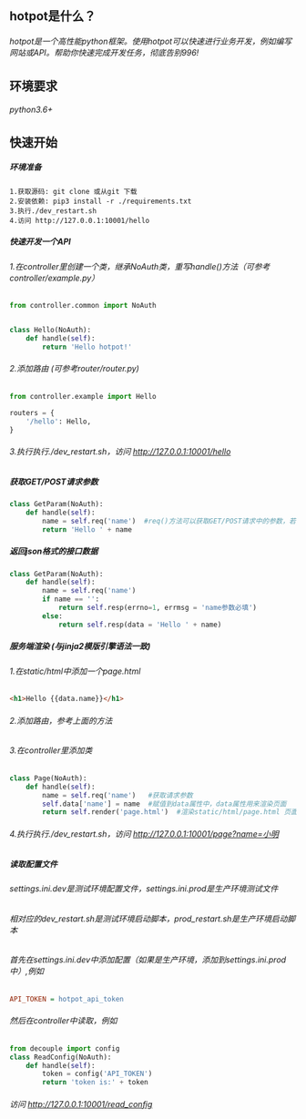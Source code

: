 ## hotpot是什么？

###### hotpot是一个高性能python框架。使用hotpot可以快速进行业务开发，例如编写网站或API。帮助你快速完成开发任务，彻底告别996!


## 环境要求
###### python3.6+

## 快速开始

##### 环境准备
```shell script
1.获取源码: git clone 或从git 下载
2.安装依赖: pip3 install -r ./requirements.txt
3.执行./dev_restart.sh
4.访问 http://127.0.0.1:10001/hello 
```
 

##### 快速开发一个API
###### 1.在controller里创建一个类，继承NoAuth类，重写handle()方法（可参考controller/example.py）
```python
from controller.common import NoAuth


class Hello(NoAuth):
    def handle(self):
        return 'Hello hotpot!'
```

###### 2.添加路由 (可参考router/router.py)
```python
from controller.example import Hello

routers = {
    '/hello': Hello,
}
```
###### 3.执行执行./dev_restart.sh，访问 http://127.0.0.1:10001/hello

##### 获取GET/POST请求参数
```python
class GetParam(NoAuth):
    def handle(self):
        name = self.req('name')  #req()方法可以获取GET/POST请求中的参数，若参数不存在返回空字符串
        return 'Hello ' + name
```

##### 返回json格式的接口数据
```python
class GetParam(NoAuth):
    def handle(self):
        name = self.req('name')
        if name == '':
            return self.resp(errno=1, errmsg = 'name参数必填')
        else:
            return self.resp(data = 'Hello ' + name)
```
##### 服务端渲染 (与jinja2模版引擎语法一致)
###### 1.在static/html中添加一个page.html
```html
<h1>Hello {{data.name}}</h1>
```
###### 2.添加路由，参考上面的方法
###### 3.在controller里添加类
```python
class Page(NoAuth):
    def handle(self):
        name = self.req('name')   #获取请求参数
        self.data['name'] = name  #赋值到data属性中，data属性用来渲染页面
        return self.render('page.html')  #渲染static/html/page.html 页面
```
###### 4.执行执行./dev_restart.sh，访问 http://127.0.0.1:10001/page?name=小明

##### 读取配置文件
###### settings.ini.dev是测试环境配置文件，settings.ini.prod是生产环境测试文件
###### 相对应的dev_restart.sh是测试环境启动脚本，prod_restart.sh是生产环境启动脚本
###### 首先在settings.ini.dev中添加配置（如果是生产环境，添加到settings.ini.prod中）,例如
```ini
API_TOKEN = hotpot_api_token
```
###### 然后在controller中读取，例如
```python
from decouple import config
class ReadConfig(NoAuth):
    def handle(self):
        token = config('API_TOKEN')
        return 'token is:' + token
```
###### 访问 http://127.0.0.1:10001/read_config